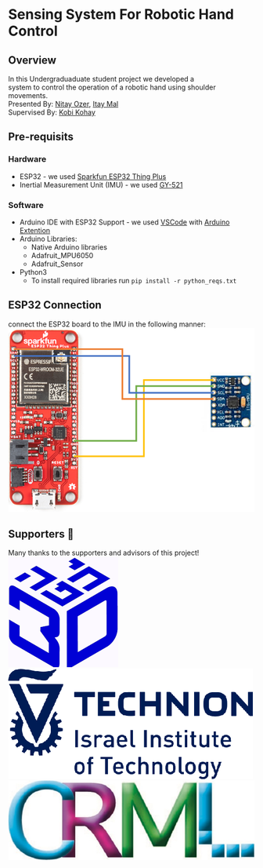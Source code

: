 # Sensing System For Robotic Hand Control

## Overview

In this Undergraduaduate student project we developed a  
system to control the operation of a robotic hand using shoulder movements.  
Presented By:  [Nitay Ozer](mailto:nitay.ozer@campus.technion.ac.il?subject=Robotic\%20Hand\%20Control\%20via\%20Shoulder\%20Movement), [Itay Mal](mailto:itay.mal@campus.technion.ac.il?subject=Robotic\%20Hand\%20Control\%20via\%20Shoulder\%20Movement)  
Supervised By:  [Kobi Kohay](mailto:kohai@ee.technion.ac.il?subject=Robotic\%20Hand\%20Control\%20via\%20Shoulder\%20Movement)

## Pre-requisits

### Hardware

* ESP32 - we used [Sparkfun ESP32 Thing Plus](https://www.sparkfun.com/products/17381)
* Inertial Measurement Unit (IMU) - we used [GY-521](http://hiletgo.com/ProductDetail/2157948.html)

### Software

* Arduino IDE with ESP32 Support - we used [VSCode](https://code.visualstudio.com/) with [Arduino Extention](https://marketplace.visualstudio.com/items?itemName=vsciot-vscode.vscode-arduino)
* Arduino Libraries:
  * Native Arduino libraries
  * Adafruit_MPU6050
  * Adafruit_Sensor
* Python3
  * To install required libraries run `pip install -r python_reqs.txt`

## ESP32 Connection

connect the ESP32 board to the IMU in the following manner:  
![connection scheme](readme_src\esp_imu_connection.PNG)

## Supporters 🙏

Many thanks to the supporters and advisors of this project!  
[![Haifa 3D](readme_src\Haifa_3D_logo.png)](https://github.com/Haifa3D)   [![Technion](readme_src\TechnionLogo.png)](https://www.technion.ac.il/en/home-2/)    [![CRML Lab](readme_src\CRML-logo.jpg)](https://crml.eelabs.technion.ac.il/)
